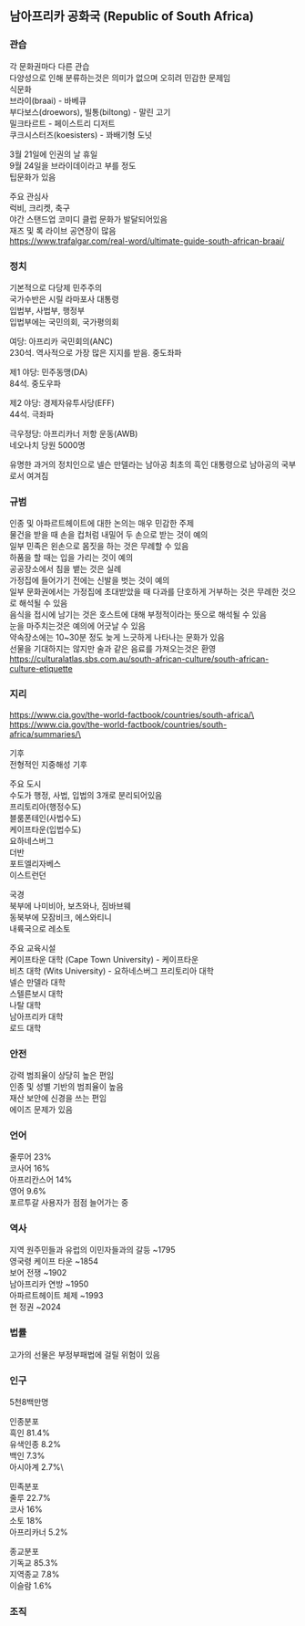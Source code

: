 ## 남아프리카 공화국 (Republic of South Africa)

### 관습
각 문화권마다 다른 관습\
다양성으로 인해 분류하는것은 의미가 없으며 오히려 민감한 문제임\
식문화\
브라이(braai) - 바베큐\
부다보스(droewors), 빌통(biltong) - 말린 고기\
밀크타르트 - 페이스트리 디저트\
쿠크시스터즈(koesisters) - 꽈배기형 도넛

3월 21일에 인권의 날 휴일\
9월 24일을 브라이데이라고 부를 정도\
팁문화가 있음

주요 관심사\
럭비, 크리켓, 축구\
야간 스탠드업 코미디 클럽 문화가 발달되어있음\
재즈 및 록 라이브 공연장이 많음\
https://www.trafalgar.com/real-word/ultimate-guide-south-african-braai/

### 정치
기본적으로 다당제 민주주의\
국가수반은 시릴 라마포사 대통령\
입법부, 사법부, 행정부\
입법부에는 국민의회, 국가평의회

여당: 아프리카 국민회의(ANC)\
230석. 역사적으로 가장 많은 지지를 받음. 중도좌파

제1 야당: 민주동맹(DA)\
84석. 중도우파

제2 야당: 경제자유투사당(EFF)\
44석. 극좌파

극우정당: 아프리카너 저항 운동(AWB)\
네오나치 당원 5000명

유명한 과거의 정치인으로 넬슨 만델라는 남아공 최초의 흑인 대통령으로 남아공의 국부로서 여겨짐

### 규범
인종 및 아파르트헤이트에 대한 논의는 매우 민감한 주제\
물건을 받을 때 손을 컵처럼 내밀어 두 손으로 받는 것이 예의\
일부 민족은 왼손으로 몸짓을 하는 것은 무례할 수 있음\
하품을 할 때는 입을 가리는 것이 예의\
공공장소에서 침을 뱉는 것은 실례\
가정집에 들어가기 전에는 신발을 벗는 것이 예의\
일부 문화권에서는 가정집에 초대받았을 때 다과를 단호하게 거부하는 것은 무례한 것으로 해석될 수 있음\
음식을 접시에 남기는 것은 호스트에 대해 부정적이라는 뜻으로 해석될 수 있음\
눈을 마주치는것은 예의에 어긋날 수 있음\
약속장소에는 10~30분 정도 늦게 느긋하게 나타나는 문화가 있음\
선물을 기대하지는 않지만 술과 같은 음료를 가져오는것은 환영\
https://culturalatlas.sbs.com.au/south-african-culture/south-african-culture-etiquette

### 지리
https://www.cia.gov/the-world-factbook/countries/south-africa/\
https://www.cia.gov/the-world-factbook/countries/south-africa/summaries/\

기후\
전형적인 지중해성 기후

주요 도시\
수도가 행정, 사법, 입법의 3개로 분리되어있음\
프리토리아(행정수도)\
블룸폰테인(사법수도)\
케이프타운(입법수도)\
요하네스버그\
더반\
포트엘리자베스\
이스트런던

국경\
북부에 나미비아, 보츠와나, 짐바브웨\
동북부에 모잠비크, 에스와티니\
내륙국으로 레소토

주요 교육시설\
케이프타운 대학 (Cape Town University) - 케이프타운\
비츠 대학 (Wits University) - 요하네스버그
프리토리아 대학\
넬슨 만델라 대학\
스텔른보시 대학\
나탈 대학\
남아프리카 대학\
로드 대학

### 안전
강력 범죄율이 상당히 높은 편임\
인종 및 성별 기반의 범죄율이 높음\
재산 보안에 신경을 쓰는 편임\
에이즈 문제가 있음

### 언어
줄루어 23%\
코사어 16%\
아프리칸스어 14%\
영어 9.6%\
포르투갈 사용자가 점점 늘어가는 중

### 역사
지역 원주민들과 유럽의 이민자들과의 갈등 ~1795\
영국령 케이프 타운 ~1854\
보어 전쟁 ~1902\
남아프리카 연방 ~1950\
아파르트헤이트 체제 ~1993\
현 정권 ~2024

### 법률
고가의 선물은 부정부패법에 걸릴 위험이 있음

### 인구
5천8백만명

인종분포\
흑인 81.4%\
유색인종 8.2%\
백인 7.3%\
아시아계 2.7%\

민족분포\
줄루 22.7%\
코사 16%\
소토 18%\
아프리카너 5.2%

종교분포\
기독교 85.3%\
지역종교 7.8%\
이슬람 1.6%

### 조직

